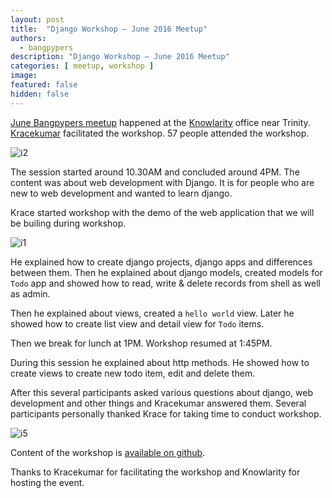 ```yaml
---
layout: post
title:  "Django Workshop – June 2016 Meetup"
authors: 
  - bangpypers
description: "Django Workshop – June 2016 Meetup"
categories: [ meetup, workshop ]
image:
featured: false
hidden: false
---
```


[June  Bangpypers meetup](http://www.meetup.com/BangPypers/events/225109019/) happened at the [Knowlarity][] office near Trinity. [Kracekumar][] facilitated the workshop. 57 people attended the workshop.

![i2](http://photos3.meetupstatic.com/photos/event/d/2/b/8/highres_451253944.jpeg)

The session started around 10.30AM and concluded around 4PM. The content was about web development with Django. It is for people who are new to web development and wanted to learn django.

Krace started workshop with the demo of the web application that we will be builing during workshop.

![i1](http://photos4.meetupstatic.com/photos/event/d/0/6/7/highres_451253351.jpeg)

He explained how to create django projects, django apps and differences between them. Then he explained about django models, created models for `Todo` app and showed how to read, write & delete records from shell as well as admin.

Then he explained about views, created a `hello world` view. Later he showed how to create list view and detail view for `Todo` items.

Then we break for lunch at 1PM. Workshop resumed at 1:45PM.

During this session he explained about http methods. He showed how to create views to create new todo item, edit and delete them.

After this several participants asked various questions about django, web development and other things and Kracekumar answered them. Several participants personally thanked Krace for taking time to conduct workshop.

![i5](http://photos3.meetupstatic.com/photos/event/d/2/c/1/highres_451253953.jpeg)

Content of the workshop is [available on github](https://github.com/kracekumar/pythonbyexamplestutorial/tree/master/august-workshop).

Thanks to Kracekumar for facilitating the workshop and Knowlarity for hosting the event.

[Kracekumar]: https://twitter.com/kracetheking
[Knowlarity]: https://www.knowlarity.com/
